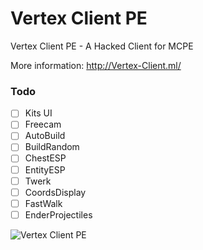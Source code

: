 # Vertex Client PE
Vertex Client PE - A Hacked Client for MCPE

More information: http://Vertex-Client.ml/

### Todo
- [ ] Kits UI
- [ ] Freecam
- [ ] AutoBuild
- [ ] BuildRandom
- [ ] ChestESP
- [ ] EntityESP
- [ ] Twerk
- [ ] CoordsDisplay
- [ ] FastWalk
- [ ] EnderProjectiles

![Vertex Client PE](http://i.imgur.com/onBWDEI.png)
